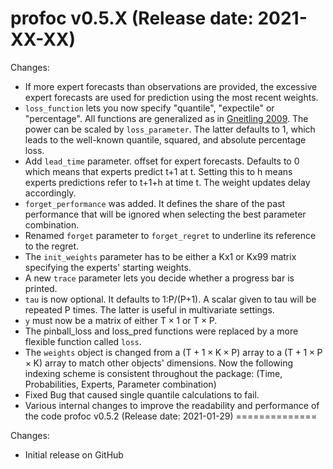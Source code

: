 profoc v0.5.X (Release date: 2021-XX-XX)
==============

Changes:

* If more expert forecasts than observations are provided, the excessive expert forecasts are used for prediction using the most recent weights.
* `loss_function` lets you now specify "quantile", "expectile" or "percentage". All functions are generalized as in [Gneitling 2009](https://arxiv.org/abs/0912.0902). The power can be scaled by `loss_parameter`. The latter defaults to 1, which leads to the well-known quantile, squared, and absolute percentage loss.
* Add `lead_time` parameter. offset for expert forecasts. Defaults to 0 which means that experts predict t+1 at t. Setting this to h means experts predictions refer to t+1+h at time t. The weight updates delay accordingly.
* `forget_performance` was added. It defines the share of the past performance that will be ignored when selecting the best parameter combination.
* Renamed `forget` parameter to `forget_regret` to underline its reference to the regret.
* The `init_weights` parameter has to be either a Kx1 or Kx99 matrix specifying the experts' starting weights.
* A new `trace` parameter lets you decide whether a progress bar is printed.
* `tau` is now optional. It defaults to 1:P/(P+1). A scalar given to tau will be repeated P times. The latter is useful in multivariate settings.
* `y` must now be a matrix of either $\text{T} \times 1$ or $\text{T} \times \text{P}$. 
* The pinball_loss and loss_pred functions were replaced by a more flexible function called `loss`.
* The `weights` object is changed from a $(\text{T}+1 \times \text{K} \times \text{P})$ array to a $(\text{T}+1 \times \text{P} \times \text{K})$ array to match other objects' dimensions. Now the following indexing scheme is consistent throughout the package: (Time, Probabilities, Experts, Parameter combination)
* Fixed Bug that caused single quantile calculations to fail.
* Various internal changes to improve the readability and performance of the code
profoc v0.5.2 (Release date: 2021-01-29)
==============

Changes:

* Initial release on GitHub